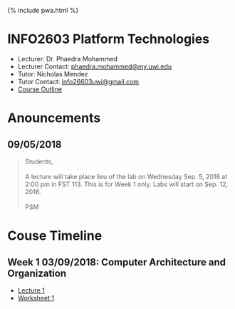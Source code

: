 {% include pwa.html %}
# INFO2603 Platform Technologies

- Lecturer: Dr. Phaedra Mohammed
- Lecturer Contact: phaedra.mohammed@my.uwi.edu
- Tutor: Nicholas Mendez
- Tutor Contact: info26603uwi@gmail.com
- [Course Outline](files/outline.pdf)


# Anouncements

## 09/05/2018

>Students, <br><br>
>A lecture will take place lieu of the lab on Wednesday Sep. 5, 2018 at 2:00 pm in FST 113.
This is for Week 1 only. Labs will start on Sep. 12, 2018. <br><br>
>PSM

# Couse Timeline

##  Week 1 03/09/2018: Computer Architecture and Organization

- [Lecture 1](files/lecture1.pdf)
- [Worksheet 1](files/WS1.pdf)
